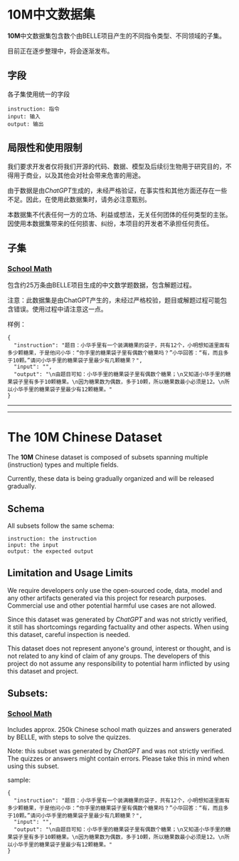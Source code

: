 # 10M中文数据集

**10M**中文数据集包含数个由BELLE项目产生的不同指令类型、不同领域的子集。

目前正在逐步整理中，将会逐渐发布。


## 字段
各子集使用统一的字段
```
instruction: 指令
input: 输入
output: 输出
```


## 局限性和使用限制
我们要求开发者仅将我们开源的代码、数据、模型及后续衍生物用于研究目的，不得用于商业，以及其他会对社会带来危害的用途。

由于数据是由*ChatGPT*生成的，未经严格验证，在事实性和其他方面还存在一些不足。因此，在使用此数据集时，请务必注意甄别。

本数据集不代表任何一方的立场、利益或想法，无关任何团体的任何类型的主张。因使用本数据集带来的任何损害、纠纷，本项目的开发者不承担任何责任。


## 子集

### [School Math](https://huggingface.co/datasets/BelleGroup/school_math_0.25M)
包含约25万条由BELLE项目生成的中文数学题数据，包含解题过程。

注意：此数据集是由ChatGPT产生的，未经过严格校验，题目或解题过程可能包含错误。使用过程中请注意这一点。

样例：
```
{
  "instruction": "题目：小华手里有一个装满糖果的袋子，共有12个，小明想知道里面有多少颗糖果，于是他问小华：“你手里的糖果袋子里有偶数个糖果吗？”小华回答：“有，而且多于10颗。”请问小华手里的糖果袋子里最少有几颗糖果？",
  "input": "",
  "output": "\n由题目可知：小华手里的糖果袋子里有偶数个糖果；\n又知道小华手里的糖果袋子里有多于10颗糖果。\n因为糖果数为偶数，多于10颗，所以糖果数最小必须是12。\n所以小华手里的糖果袋子里最少有12颗糖果。"
}
```


***
***


# The 10M Chinese Dataset

The **10M** Chinese dataset is composed of subsets spanning multiple (instruction) types and multiple fields.

Currently, these data is being gradually organized and will be released gradually.


## Schema
All subsets follow the same schema:
```
instruction: the instruction
input: the input
output: the expected output
```


## Limitation and Usage Limits
We require developers only use the open-sourced code, data, model and any other artifacts generated via this project for research purposes. Commercial use and other potential harmful use cases are not allowed.

Since this dataset was generated by *ChatGPT* and was not strictly verified, it still has shortcomings regarding factuality and other aspects. When using this dataset, careful inspection is needed.

This dataset does not represent anyone's ground, interest or thought, and is not related to any kind of claim of any groups. The developers of this project do not assume any responsibility to potential harm inflicted by using this dataset and project.


## Subsets:

### [School Math](https://huggingface.co/datasets/BelleGroup/school_math_0.25M)
Includes approx. 250k Chinese school math quizzes and answers generated by BELLE, with steps to solve the quizzes.

Note: this subset was generated by *ChatGPT* and was not strictly verified. The quizzes or answers might contain errors. Please take this in mind when using this subset.

sample:
```
{
  "instruction": "题目：小华手里有一个装满糖果的袋子，共有12个，小明想知道里面有多少颗糖果，于是他问小华：“你手里的糖果袋子里有偶数个糖果吗？”小华回答：“有，而且多于10颗。”请问小华手里的糖果袋子里最少有几颗糖果？",
  "input": "",
  "output": "\n由题目可知：小华手里的糖果袋子里有偶数个糖果；\n又知道小华手里的糖果袋子里有多于10颗糖果。\n因为糖果数为偶数，多于10颗，所以糖果数最小必须是12。\n所以小华手里的糖果袋子里最少有12颗糖果。"
}
```
